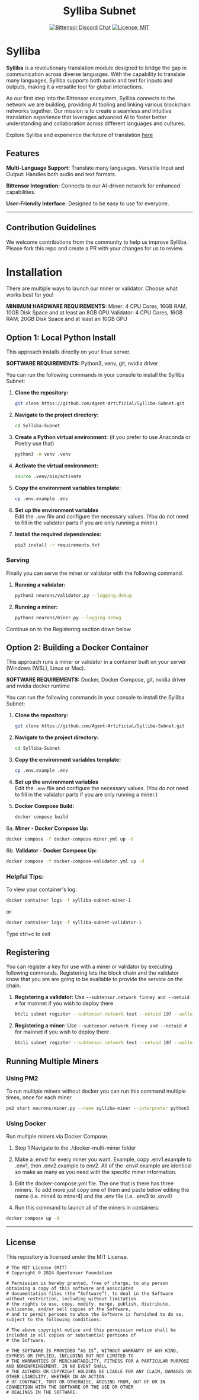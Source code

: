 <div align="center">

# **Sylliba Subnet** <!-- omit in toc -->
[![Bittensor Discord Chat](https://img.shields.io/discord/308323056592486420.svg)](https://discord.gg/bittensor)
[![License: MIT](https://img.shields.io/badge/License-MIT-yellow.svg)](https://opensource.org/licenses/MIT) 
</div>

# Sylliba
**Sylliba** is a revolutionary translation module designed to bridge the gap in communication across diverse languages. With the capability to translate many languages, Sylliba supports both audio and text for inputs and outputs, making it a versatile tool for global interactions.

As our first step into the Bittensor ecosystem, Sylliba connects to the network we are building, providing AI tooling and linking various blockchain networks together. Our mission is to create a seamless and intuitive translation experience that leverages advanced AI to foster better understanding and collaboration across different languages and cultures.

Explore Sylliba and experience the future of translation [here](https://agentartificial.com/)

## Features

**Multi-Language Support:** Translate many languages.
Versatile Input and Output: Handles both audio and text formats.

**Bittensor Integration:** Connects to our AI-driven network for enhanced capabilities.

**User-Friendly Interface:** Designed to be easy to use for everyone.

---

## Contribution Guidelines
We welcome contributions from the community to help us improve Sylliba. Please fork this repo and create a PR with your changes for us to review.

# Installation



There are multiple ways to launch our miner or validator.  Choose what works best for you!

**MINIMUM HARDWARE REQUIREMENTS:**
Miner: 4 CPU Cores, 16GB RAM, 10GB Disk Space and at least an 8GB GPU
Validator: 4 CPU Cores, 16GB RAM, 20GB Disk Space and at least an 10GB GPU 

## Option 1: Local Python Install

This approach installs directly on your linux server.

**SOFTWARE REQUIREMENTS:** Python3, venv, git, nvidia driver

You can run the following commands in your console to install the Sylliba Subnet:

1. **Clone the repository:**
   ```bash
   git clone https://github.com/Agent-Artificial/Sylliba-Subnet.git
   ```

2. **Navigate to the project directory:**
   ```bash
   cd Sylliba-Subnet
   ```

3. **Create a Python virtual environment:**
   (if you prefer to use Anaconda or Poetry use that)
   ```bash
   python3 -m venv .venv
   ```

4. **Activate the virtual environment:**
   ```bash
   source .venv/bin/activate
   ```

5. **Copy the environment variables template:**
   ```bash
   cp .env.example .env
   ```

6. **Set up the environment variables**  
   Edit the `.env` file and configure the necessary values.  (You do not need to fill in the validator parts if you are only running a miner.)

7. **Install the required dependencies:**
   ```bash
   pip3 install -r requirements.txt
   ```

### Serving
Finally you can serve the miner or validator with the following command. 

1. **Running a validator:**
   ```bash
   python3 neurons/validator.py --logging.debug
   ```

2. **Running a miner:**
   ```bash
   python3 neurons/miner.py --logging.debug
   ```

Continue on to the Registering section down below

## Option 2: Building a Docker Container

This approach runs a miner or validator in a container built on your server (Windows (WSL), Linux or Mac).

**SOFTWARE REQUIREMENTS:** Docker, Docker Compose, git, nvidia driver and nvidia docker runtime

You can run the following commands in your console to install the Sylliba Subnet:

1. **Clone the repository:**
   ```bash
   git clone https://github.com/Agent-Artificial/Sylliba-Subnet.git
   ```

2. **Navigate to the project directory:**
   ```bash
   cd Sylliba-Subnet
   ```

3. **Copy the environment variables template:**
   ```bash
   cp .env.example .env
   ```

4. **Set up the environment variables**  
   Edit the `.env` file and configure the necessary values.  (You do not need to fill in the validator parts if you are only running a miner.)

5. **Docker Compose Build:**
   ```bash
   docker compose build
   ```

6a. **Miner - Docker Compose Up:**
   ```bash
   docker compose -f docker-compose-miner.yml up -d 
   ```

6b. **Validator - Docker Compose Up:**
   ```bash
   docker compose -f docker-compose-validator.yml up -d 
   ```

### Helpful Tips:

To view your container's log:
   ```bash
   docker container logs -f sylliba-subnet-miner-1
   ```
   or
   ```bash
   docker container logs -f sylliba-subnet-validator-1
   ```   
   Type ctrl+c to exit


## Registering
You can register a key for use with a miner or validator by executing following commands. Registering lets the block chain and the validator know that you are are going to be available to provide the service on the chain.

1. **Registering a validator:**
   Use ```--subtensor.network finney and --netuid #``` for mainnet if you wish to deploy there
   ```bash
   btcli subnet register --subtensor.network test --netuid 197 --wallet.name YOUR_VALIDATOR_COLDKEY --wallet.hotkey YOUR_VALIDATOR_HOTKEY
   ```

2. **Registering a miner:**
   Use ```--subtensor.network finney and --netuid #``` for mainnet if you wish to deploy there
   ```bash
   btcli subnet register --subtensor.network test --netuid 197 --wallet.name YOUR_MINER_COLDKEY --wallet.hotkey YOUR_MINER_HOTKEY
   ```

## Running Multiple Miners

### Using PM2
To run multiple miners without docker you can run this command multiple times, once for each miner.

```bash
pm2 start neurons/miner.py --name sylliba-miner --interpreter python3 -- --logging.debug --axon.port [port for new miner] --axon.external_port [port for new miner] --wallet.coldkey [coldkey for new miner] --wallet.hotkey [hotkey for new miner]
```

### Using Docker
Run multiple miners via Docker Compose.  

1. Step 1
Navigate to the ./docker-multi-miner folder

2. Make a .env# for every miner you want.  Example, copy .env1.example to .env1, then .env2.example to env2.  All of the .env#.example are identical so make as many as you need with the specific miner information.

3. Edit the docker-compose.yml file.  The one that is there has three miners.  To add more just copy one of them and paste below editing the name (i.e. mine4 to miner4) and the .env file (i.e. .env3 to .env4)

4. Run this command to launch all of the miners in containers: 
```bash
docker compose up -d 
```

---


## License
This repository is licensed under the MIT License.
```text
# The MIT License (MIT)
# Copyright © 2024 Opentensor Foundation

# Permission is hereby granted, free of charge, to any person obtaining a copy of this software and associated
# documentation files (the “Software”), to deal in the Software without restriction, including without limitation
# the rights to use, copy, modify, merge, publish, distribute, sublicense, and/or sell copies of the Software,
# and to permit persons to whom the Software is furnished to do so, subject to the following conditions:

# The above copyright notice and this permission notice shall be included in all copies or substantial portions of
# the Software.

# THE SOFTWARE IS PROVIDED “AS IS”, WITHOUT WARRANTY OF ANY KIND, EXPRESS OR IMPLIED, INCLUDING BUT NOT LIMITED TO
# THE WARRANTIES OF MERCHANTABILITY, FITNESS FOR A PARTICULAR PURPOSE AND NONINFRINGEMENT. IN NO EVENT SHALL
# THE AUTHORS OR COPYRIGHT HOLDERS BE LIABLE FOR ANY CLAIM, DAMAGES OR OTHER LIABILITY, WHETHER IN AN ACTION
# OF CONTRACT, TORT OR OTHERWISE, ARISING FROM, OUT OF OR IN CONNECTION WITH THE SOFTWARE OR THE USE OR OTHER
# DEALINGS IN THE SOFTWARE.
```
